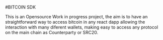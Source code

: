 #BITCOIN SDK

This is an Opensource Work in progress project, the aim is to have an straightforward way to access bitcoin in any react dapp allowing the interaction with many diferent wallets, making easy to access any protocol on the main chain as Counterparty or SRC20.
